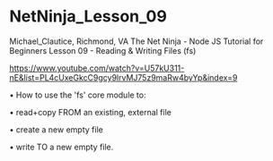 # NetNinja_Lesson_09
Michael_Clautice, Richmond, VA
The Net Ninja - Node JS Tutorial for Beginners 
Lesson 09 - Reading & Writing Files (fs)

https://www.youtube.com/watch?v=U57kU311-nE&list=PL4cUxeGkcC9gcy9lrvMJ75z9maRw4byYp&index=9

• How to use the 'fs' core module to: 

• read+copy FROM an existing, external file

• create a new empty file

• write TO a new empty file.
